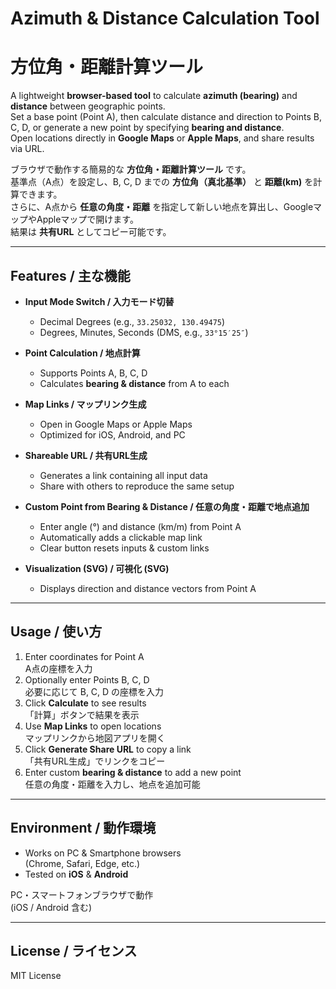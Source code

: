 # Azimuth & Distance Calculation Tool  
# 方位角・距離計算ツール

A lightweight **browser-based tool** to calculate **azimuth (bearing)** and **distance** between geographic points.  
Set a base point (Point A), then calculate distance and direction to Points B, C, D, or generate a new point by specifying **bearing and distance**.  
Open locations directly in **Google Maps** or **Apple Maps**, and share results via URL.

ブラウザで動作する簡易的な **方位角・距離計算ツール** です。  
基準点（A点）を設定し、B, C, D までの **方位角（真北基準）** と **距離(km)** を計算できます。  
さらに、A点から **任意の角度・距離** を指定して新しい地点を算出し、GoogleマップやAppleマップで開けます。  
結果は **共有URL** としてコピー可能です。

---

## Features / 主な機能

- **Input Mode Switch / 入力モード切替**  
  - Decimal Degrees (e.g., `33.25032, 130.49475`)  
  - Degrees, Minutes, Seconds (DMS, e.g., `33°15′25″`)  

- **Point Calculation / 地点計算**  
  - Supports Points A, B, C, D  
  - Calculates **bearing & distance** from A to each  

- **Map Links / マップリンク生成**  
  - Open in Google Maps or Apple Maps  
  - Optimized for iOS, Android, and PC  

- **Shareable URL / 共有URL生成**  
  - Generates a link containing all input data  
  - Share with others to reproduce the same setup  

- **Custom Point from Bearing & Distance / 任意の角度・距離で地点追加**  
  - Enter angle (°) and distance (km/m) from Point A  
  - Automatically adds a clickable map link  
  - Clear button resets inputs & custom links  

- **Visualization (SVG) / 可視化 (SVG)**  
  - Displays direction and distance vectors from Point A  

---

## Usage / 使い方

1. Enter coordinates for Point A  
   A点の座標を入力  
2. Optionally enter Points B, C, D  
   必要に応じて B, C, D の座標を入力  
3. Click **Calculate** to see results  
   「計算」ボタンで結果を表示  
4. Use **Map Links** to open locations  
   マップリンクから地図アプリを開く  
5. Click **Generate Share URL** to copy a link  
   「共有URL生成」でリンクをコピー  
6. Enter custom **bearing & distance** to add a new point  
   任意の角度・距離を入力し、地点を追加可能  

---

## Environment / 動作環境

- Works on PC & Smartphone browsers  
  (Chrome, Safari, Edge, etc.)  
- Tested on **iOS** & **Android**

PC・スマートフォンブラウザで動作  
(iOS / Android 含む)

---

## License / ライセンス

MIT License

